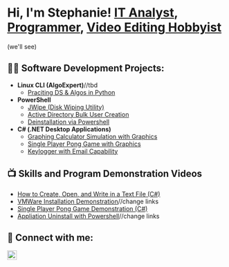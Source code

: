 <h1>Hi, I'm Stephanie! <a href="https://www.linkedin.com/in/stephanie-i234">IT Analyst</a>, <br/><a href="https://github.com/stephanie-i234">Programmer</a>, <a href="https://www.youtube.com/c/joshmadakor">Video Editing Hobbyist</a></h1> (we'll see)

<h2>👨‍💻 Software Development Projects:</h2>

- <b>Linux CLI (AlgoExpert)</b>//tbd
  - [Praciting DS & Algos in Python](https://github.com/joshmadakor1/Algorithms-Practice)
- <b>PowerShell</b>
  - [JWipe (Disk Wiping Utility)](https://github.com/joshmadakor1/Jwipe.PowerShell)
  - [Active Directory Bulk User Creation](https://github.com/joshmadakor1/AD_PS)
  - [Deinstallation via Powershell](https://github.com/joshmadakor1/PowerShell-Integrity-FIM)
- <b>C# (.NET Desktop Applications)</b>
  - [Graphing Calculator Simulation with Graphics](https://github.com/joshmadakor1/EncrypterPOC)
  - [Single Player Pong Game with Graphics](https://github.com/joshmadakor1/DecrypterPOC)
  - [Keylogger with Email Capability](https://github.com/joshmadakor1/Key-Logger-With-Email)

<h2>📺 Skills and Program Demonstration Videos</h2>

- [How to Create, Open, and Write in a Text File (C#)](https://www.youtube.com/watch?v=uHy3oM7NnoU)
- [VMWare Installation Demonstration](https://www.youtube.com/watch?v=N-L9hklSlNk)//change links
- [Single Player Pong Game Demonstration (C#)](https://youtu.be/6Rio8jxRD-I)
- [Appliation Uninstall with Powershell](https://www.youtube.com/watch?v=E2MwRWxDBkA)//change links

<h2> 🤳 Connect with me:</h2>



[<img align="left" alt="Stephanie Itulua | LinkedIn" width="22px" src="https://cdn.jsdelivr.net/npm/simple-icons@v3/icons/linkedin.svg" />][linkedin]





[linkedin]: https://www.linkedin.com/in/stephanie-i234
